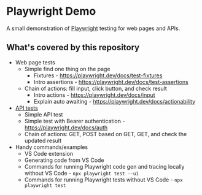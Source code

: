 # Playwright Demo

A small demonstration of [Playwright](https://playwright.dev/) testing for web pages and APIs.

## What's covered by this repository

* Web page tests
	* Simple find one thing on the page
		* Fixtures - https://playwright.dev/docs/test-fixtures
		* Intro assertions - https://playwright.dev/docs/test-assertions
	* Chain of actions: fill input, click button, and check result
		* Intro actions - https://playwright.dev/docs/input
		* Explain auto awaiting - https://playwright.dev/docs/actionability
* [API tests](https://playwright.dev/docs/api-testing)
	* Simple API test
	* Simple test with Bearer authentication - https://playwright.dev/docs/auth
	* Chain of actions: GET, POST based on GET, GET, and check the updated result
* Handy commands/examples
	* VS Code extension
	* Generating code from VS Code
	* Commands for running Playwright code gen and tracing locally without VS Code - `npx playwright test --ui`
	* Commands for running Playwright tests without VS Code - `npx playwright test`
